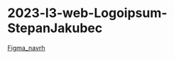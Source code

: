 # 2023-l3-web-Logoipsum-StepanJakubec
[Figma_navrh](https://www.figma.com/file/3r5MBoM0dfpo8GQeBMVcVy/L3---4P-projekt-(Copy)?node-id=0%3A1&t=d0zntLfkE3Tm0ugR-1)
